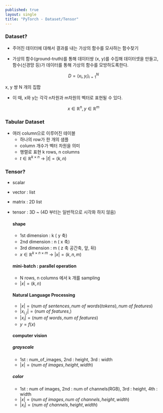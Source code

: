 ```yaml
---
published: true
layout: single
title: "PyTorch - Dataset/Tensor"
---
```


### Dataset?
* 주어진 데이터에 대해서 결과를 내는 가상의 함수를 모사하는 함수찾기

* 가상의 함수(ground-truth)를 통해 데이터쌍 (x, y)를 수집해 데이터셋을 만들고, 함수(신경망 등)가 데이터를 통해 가상의 함수를 모방하도록한다.    

$$D={(x_i, y_i)}_{i=1}^N$$  

x, y 쌍 N 개의 집합  

* 이 때, x와 y는 각각 n차원과 m차원의 벡터로 표현될 수 있다.


$$x\in {\mathbb{R}}^n, y\in {\mathbb{R}}^m$$  


### Tabular Dataset
* 여러 column으로 이루어진 테이블
  * 하나의 row가 한 개의 샘플
  * column 개수가 벡터 차원을 의미
  * 행렬로 표현 k rows, n columns  
  * $t\in {\mathbb{R}}^{k\times n}$ -> $\vert t\vert = (k, n)$  
 
### Tensor?
* scalar
* vector : list
* matrix : 2D list
* tensor : 3D ~ (4D 부터는 일반적으로 시각화 하지 않음) 

  #### shape
  * 1st dimension : k  ( y 축)  
  * 2nd dimension : n  ( x 축)  
  * 3rd dimension : m  ( z 축 공간축, 앞, 뒤)  
  * $x\in {\mathbb{R}}^{k \times n\times m}$ -> $\vert x\vert = (k, n, m)$  
  #### mini-batch : parallel operation
  * N rows, n columns 에서 k 개를 sampling  
  * $\vert x\vert = (k, n)$  
  #### Natural Language Processing
  * $\vert x\vert = (num\ of\ sentences, num\ of\ words(tokens), num\ of\ features)$  
  * $\vert x_{i,j}\vert = (num\ of\ features, )$  
  * $\vert x_{i}\vert = (num\ of\ words, num\ of\ features)$  
  * $y = f(x)$
  #### computer vision
    ##### grayscale
    * 1st : num_of_images, 2nd : height, 3rd : width
    * $\vert x\vert = (num\ of\ images, height, width)$
    ##### color
    * 1st : num of images, 2nd : num of channels(RGB), 3rd : height, 4th : width
    * $\vert x\vert = (num\ of\ images, num\ of\ channels, height, width)$
    * $\vert x_{i}\vert = (num\ of\ channels, height, width)$  
    
